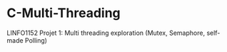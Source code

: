 # C-Multi-Threading
LINFO1152 Projet 1: Multi threading exploration (Mutex, Semaphore, self-made Polling)
